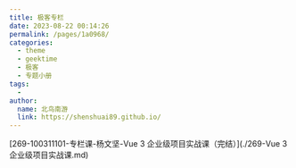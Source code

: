 ```yaml
---
title: 极客专栏
date: 2023-08-22 00:14:26
permalink: /pages/1a0968/
categories:
  - theme
  - geektime
  - 极客
  - 专题小册
tags:
  - 
author: 
  name: 北鸟南游
  link: https://shenshuai89.github.io/
---
```


[269-100311101-专栏课-杨文坚-Vue 3 企业级项目实战课（完结）](./269-Vue 3 企业级项目实战课.md)